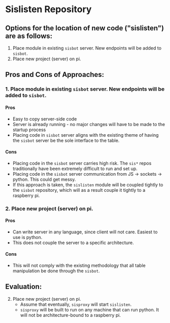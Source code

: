 # Sislisten Repository

## Options for the location of new code ("sislisten") are as follows:
1. Place module in existing `sisbot` server. New endpoints will be added to `sisbot`.
2. Place new project (server) on pi.

## Pros and Cons of Approaches:
### 1. Place module in existing `sisbot` server. New endpoints will be added to `sisbot`.
#### Pros
* Easy to copy server-side code
* Server is already running - no major changes will have to be made to the startup process
* Placing code in `sisbot` server aligns with the existing theme of having the `sisbot` server be the sole interface to the table.

#### Cons
* Placing code in the `sisbot` server carries high risk. The `sis*` repos traditionally have been extremely difficult to run and set up.
* Placing code in the `sisbot` server communication from JS -> sockets -> python. This could get messy.
* If this approach is taken, the `sislisten` module will be coupled tightly to the `sisbot` repository, which will as a result couple it tightly to a raspberry pi.


### 2. Place new project (server) on pi.
#### Pros
* Can write server in any language, since client will not care. Easiest to use is python.
* This does not couple the server to a specific architecture.

#### Cons
* This will not comply with the existing methodology that all table manipulation be done through the `sisbot`.

## Evaluation:
2. Place new project (server) on pi.
   * Assume that eventually, `sisproxy` will start `sislisten`.
   * `sisproxy` will be built to run on any machine that can run python. It will not be architecture-bound to a raspberry pi.

